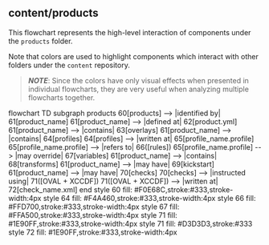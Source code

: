 ## content/products

This flowchart represents the high-level interaction of components under the `products` folder.

Note that colors are used to highlight components which interact with other folders under the `content` repository.

> ***NOTE***: Since the colors have only visual effects when presented in individual flowcharts, they are very useful when analyzing multiple flowcharts together.

<div class="mermaid" style="width=100%;">
flowchart TD
    subgraph products
    60[products] --> |identified by| 61[product_name]
        61[product_name] --> |defined at| 62[product.yml]
        61[product_name] --> |contains| 63[overlays]
        61[product_name] --> |contains| 64[profiles]
            64[profiles] --> |written at| 65[profile_name.profile]
                65[profile_name.profile] --> |refers to| 66([rules])
                65[profile_name.profile] --> |may override| 67[variables]
        61[product_name] --> |contains| 68[transforms]
        61[product_name] --> |may have| 69[kickstart]
        61[product_name] --> |may have| 70[checks]
            70[checks] --> |instructed using| 71([OVAL + XCCDF])
                71([OVAL + XCCDF]) --> |written at| 72[check_name.xml]
    end
    style 60 fill: #F0E68C,stroke:#333,stroke-width:4px
    style 64 fill: #F4A460,stroke:#333,stroke-width:4px
    style 66 fill: #FFD700,stroke:#333,stroke-width:4px
    style 67 fill: #FFA500,stroke:#333,stroke-width:4px
    style 71 fill: #1E90FF,stroke:#333,stroke-width:4px
    style 71 fill: #D3D3D3,stroke:#333
    style 72 fill: #1E90FF,stroke:#333,stroke-width:4px
</div>
<script src="https://cdn.jsdelivr.net/npm/mermaid/dist/mermaid.min.js"></script>
